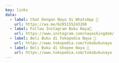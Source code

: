 ```yaml
---
key: links
data:
  - label: Chat Dengan Naya di WhatsApp 💬
    url: https://wa.me/6285155243266
  - label: Follow Instagram Buku Naya📸
    url: https://www.instagram.com/nayaskingdom/
  - label: Beli Buku di Tokopedia Naya 🎨
    url: https://www.tokopedia.com/tokobukunaya
  - label: Beli Buku di Shopee Naya 🧑
    url: https://www.tokopedia.com/tokobukunaya
---
```

